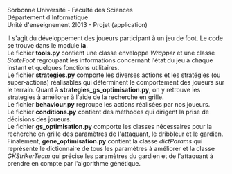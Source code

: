 Sorbonne Université - Faculté des Sciences<br />
Département d'Informatique<br />
Unité d'enseignement 2I013 - Projet (application)<br />

Il s'agit du développement des joueurs participant à un jeu de foot.
Le code se trouve dans le module **ia**.<br />
Le fichier **tools.py** contient une classe enveloppe *Wrapper* et une classe *StateFoot* regroupant les informations concernant l'état du jeu à chaque instant et quelques fonctions utilitaires.<br />
Le fichier **strategies.py** comporte les diverses actions et les stratégies (ou super-actions) réalisables qui déterminent le comportement des joueurs sur le terrain. Quant à **strategies_gs_optimisation.py**, on y retrouve les strategies à améliorer à l'aide de la recherche en grille.<br />
Le fichier **behaviour.py** regroupe les actions réalisées par nos joueurs.<br />
Le fichier **conditions.py** contient des méthodes qui dirigent la prise de décisions des joueurs.<br />
Le fichier **gs_optimisation.py** comporte les classes nécessaires pour la recherche en grille des paramètres de l'attaquant, le dribbleur et le gardien.<br />
Finalement, **gene_optimisation.py** contient la classe *dictParams* qui représente le dictionnaire de tous les paramètres à améliorer et la classe *GKStrikerTeam* qui précise les paramètres du gardien et de l'attaquant à prendre en compte par l'algorithme génétique.
